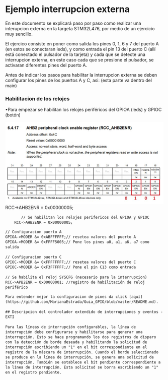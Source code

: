 # Ejemplo interrupcion externa

En este documento se explicará paso por paso como realizar una interupcion externa en la targeta STM32L476, por medio de un ejercicio muy sencillo.

El ejercico consiste en poner como salida los pines 0, 1, 6 y 7 del puerto A (en estos se conectaran leds), y como entrada el pin 13 del puerto C (allí está conectado el pulsador de la tarjeta) y cada que se detecte una interrupcion externa, en este caso cada que se presione el pulsador, se activaran diferentes pines del puerto A.

Antes de indicar los pasos para habilitar la interrupcion externa se deben configurar los pines de los puertos A y C, asi: (esta parte va dentro del main)

### Habilitacion de los relojes
•Para empezar se habilitan los relojes periféricos del GPIOA (leds) y GPIOC (botón)

![relojes](https://github.com/Valeria0212/Interrupcion-externa/blob/master/Imagenes/relojes.jpg)
RCC->AHB2ENR = 0x00000005;


```
       // Se habilitan los relojes perifericos del GPIOA y GPIOC
 	RCC->AHB2ENR = 0x00000005;
```
	// Configuracion puerto A
	GPIOA->MODER &= 0xABFFFFFF;// resetea valores del puerto A
	GPIOA->MODER &= 0xFFFF5005;// Pone los pines a0, a1, a6, a7 como salida

	// Configuracion puerto C
	GPIOC->MODER &= 0xFFFFFFFF;// resetea valores del puerto C
	GPIOC->MODER &= 0xF3FFFFFF;// Pone el pin C13 como entrada

	// Se habilita el reloj SYSCFG (necesario para la interrupcion)
	RCC->APB2ENR = 0x00000001; //registro de habilitación de reloj periférico
```
Para entender mejor la configuracion de pines da click [aquí](https://github.com/MarianaEstrada/Guia_GPIO/blob/master/README.md).

## Descripcion del controlador extendido de interrupciones y eventos -EXTI 

Para las líneas de interrupción configurables, la línea de interrupción debe configurarse y habilitarse para generar una interrupción. Esto se hace programando los dos registros de disparo con la detección de borde deseada y habilitando la solicitud de interrupción escribiendo un "1" en el bit correspondiente en el registro de la máscara de interrupción. Cuando el borde seleccionado se produce en la línea de interrupción, se genera una solicitud de interrupción. También se establece el bit pendiente correspondiente a la línea de interrupción. Esta solicitud se borra escribiendo un "1" en el registro pendiente.



